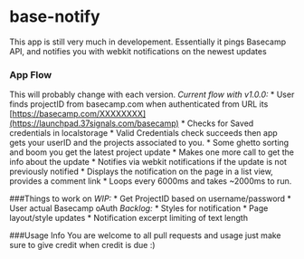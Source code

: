 base-notify
=========

This app is still very much in developement.
Essentially it pings Basecamp API, and notifies you with webkit notifications on the newest updates

### App Flow
This will probably change with each version.
*Current flow with v1.0.0:*
	* User finds projectID from basecamp.com when authenticated from URL its [https://basecamp.com/XXXXXXXX](https://launchpad.37signals.com/basecamp)
	* Checks for Saved credentials in localstorage
	* Valid Credentials check succeeds then app gets your userID and the projects associated to you.
	* Some ghetto sorting and boom you get the latest project update
	* Makes one more call to get the info about the update
	* Notifies via webkit notifications if the update is not previously notified
	* Displays the notification on the page in a list view, provides a comment link
	* Loops every 6000ms and takes ~2000ms to run. 

###Things to work on
*WIP:*
	* Get ProjectID based on username/password
	* User actual Basecamp oAuth
*Backlog:*
	* Styles for notification
	* Page layout/style updates
	* Notification excerpt limiting of text length 

###Usage Info
You are welcome to all pull requests and usage just make sure to give credit when credit is due :)
